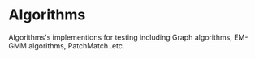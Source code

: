 # Algorithms
Algorithms's implementions for testing including Graph algorithms, EM-GMM algorithms, PatchMatch .etc.
